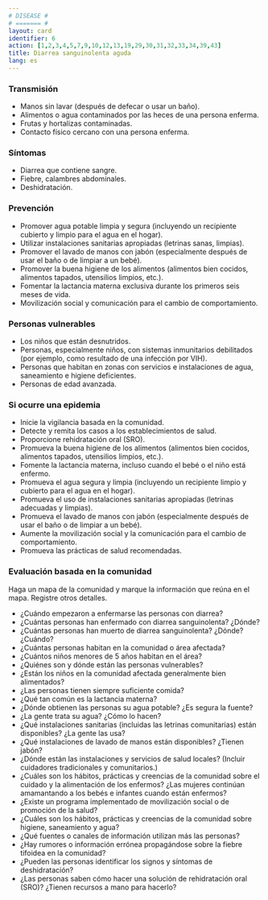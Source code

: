 ```yaml
---
# DISEASE #
# ======= #
layout: card
identifier: 6
action: [1,2,3,4,5,7,9,10,12,13,19,29,30,31,32,33,34,39,43]
title: Diarrea sanguinolenta aguda
lang: es
---
```


### Transmisión

- Manos sin lavar (después de defecar o usar un baño).
- Alimentos o agua contaminados por las heces de una persona enferma. 
- Frutas y hortalizas contaminadas.
- Contacto físico cercano con una persona enferma.

### Síntomas

- Diarrea que contiene sangre.
- Fiebre, calambres abdominales. 
- Deshidratación.

### Prevención

- Promover agua potable limpia y segura (incluyendo un recipiente cubierto y limpio para el agua en el hogar).
- Utilizar instalaciones sanitarias apropiadas (letrinas sanas, limpias).
- Promover el lavado de manos con jabón (especialmente después de usar el baño o de limpiar a un bebé).
- Promover la buena higiene de los alimentos (alimentos bien cocidos, alimentos tapados, utensilios limpios, etc.).
- Fomentar la lactancia materna exclusiva durante los primeros seis meses de vida.
- Movilización social y comunicación para el cambio de comportamiento.

### Personas vulnerables

- Los niños que están desnutridos.
- Personas, especialmente niños, con sistemas inmunitarios debilitados (por ejemplo, como resultado de una infección por VIH).
- Personas que habitan en zonas con servicios e instalaciones de agua, saneamiento e higiene deficientes.
- Personas de edad avanzada.

### Si ocurre una epidemia

- Inicie la vigilancia basada en la comunidad.
- Detecte y remita los casos a los establecimientos de salud.
- Proporcione rehidratación oral (SRO).
- Promueva la buena higiene de los alimentos (alimentos bien cocidos, alimentos tapados, utensilios limpios, etc.).
- Fomente la lactancia materna, incluso cuando el bebé o el niño está enfermo.
- Promueva el agua segura y limpia (incluyendo un recipiente limpio y cubierto para el agua en el hogar).
- Promueva el uso de instalaciones sanitarias apropiadas (letrinas adecuadas y limpias).
- Promueva el lavado de manos con jabón (especialmente después de usar el baño o de limpiar a un bebé).
- Aumente la movilización social y la comunicación para el cambio de comportamiento.
- Promueva las prácticas de salud recomendadas.

### Evaluación basada en la comunidad

Haga un mapa de la comunidad y marque la información que reúna en el mapa. Registre otros detalles.
- ¿Cuándo empezaron a enfermarse las personas con diarrea?
- ¿Cuántas personas han enfermado con diarrea sanguinolenta? ¿Dónde?
- ¿Cuántas personas han muerto de diarrea sanguinolenta? ¿Dónde? ¿Cuándo?
- ¿Cuántas personas habitan en la comunidad o área afectada?
- ¿Cuántos niños menores de 5 años habitan en el área?
- ¿Quiénes son y dónde están las personas vulnerables?
- ¿Están los niños en la comunidad afectada generalmente bien alimentados?
- ¿Las personas tienen siempre suficiente comida?
- ¿Qué tan común es la lactancia materna?
- ¿Dónde obtienen las personas su agua potable? ¿Es segura la fuente?
- ¿La gente trata su agua? ¿Cómo lo hacen?
- ¿Qué instalaciones sanitarias (incluidas las letrinas comunitarias) están disponibles? ¿La gente las usa?
- ¿Qué instalaciones de lavado de manos están disponibles? ¿Tienen jabón?
- ¿Dónde están las instalaciones y servicios de salud locales? (Incluir cuidadores tradicionales y comunitarios.)
- ¿Cuáles son los hábitos, prácticas y creencias de la comunidad sobre el cuidado y la alimentación de los enfermos? ¿Las mujeres continúan amamantando a los bebés e infantes cuando están enfermos?
- ¿Existe un programa implementado de movilización social o de promoción de la salud?
- ¿Cuáles son los hábitos, prácticas y creencias de la comunidad sobre higiene, saneamiento y agua?
- ¿Qué fuentes o canales de información utilizan más las personas?
- ¿Hay rumores o información errónea propagándose sobre la fiebre tifoidea en la comunidad?
- ¿Pueden las personas identificar los signos y síntomas de deshidratación?
- ¿Las personas saben cómo hacer una solución de rehidratación oral (SRO)? ¿Tienen recursos a mano para hacerlo?
